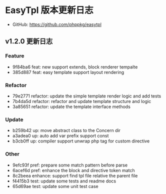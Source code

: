 # EasyTpl 版本更新日志

- GitHub: https://github.com/phppkg/easytpl

## v1.2.0 更新日志

### Feature

 - 9f84ba6 feat: new support extends, block renderer tempalte
 - 385d887 feat: easy template support layout rendering

### Refactor

 - 79e2771 refactor: update the simple template render logic and add tests
 - 7b4da5d refactor: refactor and update template structure and logic
 - 3a85651 refactor: update the template interface methods

### Update

 - b259b42 up: move abstract class to the Concern dir
 - a3adea0 up: auto add var prefix support const
 - b3cb0ff up: compiler support unwrap php tag for custom directive

### Other

 - 9efc93f pref: prepare some match pattern before parse
 - 6acef6d pref: enhance the block and directive token match
 - 8c2beea enhance: support find tpl file relative the parent file
 - f4415b3 test: update some tests and readme docs
 - 65d69ae test: update some unit test case